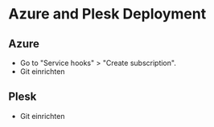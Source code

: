 # Azure and Plesk Deployment

## Azure

- Go to "Service hooks" > "Create subscription".
- Git einrichten

## Plesk

- Git einrichten

